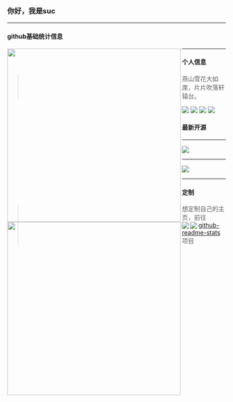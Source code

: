 ### 你好，我是suc

----

#### github基础统计信息
<a href="https://github.com/wangsrGit119">
  <img align="left" width="400px" src="https://github-readme-stats.vercel.app/api?username=wangsrGit119&count_private=true&show_icons=true&theme=radical" />
</a>

<a href="https://github.com/wangsrGit119">
  <img align="left" width="400px" src="https://github-readme-stats.vercel.app/api/top-langs/?username=wangsrGit119&layout=compact" />
</a>


----

#### 个人信息
> 燕山雪花大如席，片片吹落轩辕台。

![](https://img.shields.io/badge/QQ-1215618342-brightgreen)
![](https://img.shields.io/badge/QQ%E7%BE%A4-916135074-brightgreen)
![](https://img.shields.io/badge/%E5%BE%AE%E4%BF%A1-sucfufufu620119-brightgreen)
![](https://img.shields.io/badge/%E5%85%AC%E4%BC%97%E5%8F%B7-%E8%8B%8F%E5%85%8B%E5%88%86%E4%BA%AB-yellowgreen)


#### 最新开源

----
<a href="https://github.com/wangsrGit119/suc-chat-bandend">
  <img align="left"  src="https://github-readme-stats.vercel.app/api/pin/?username=wangsrGit119&repo=suc-chat-bandend&theme=dracula" />
</a>

<a href="https://github.com/wangsrGit119/suc-love-chat">
  <img align="center"  src="https://github-readme-stats.vercel.app/api/pin/?username=wangsrGit119&repo=suc-love-chat&theme=dracula" />
</a>

----

<a href="https://github.com/wangsrGit119/wx-suc-blog">
  <img align="left"  src="https://github-readme-stats.vercel.app/api/pin/?username=wangsrGit119&repo=wx-suc-blog&theme=radical" />
</a>

<a href="https://github.com/wangsrGit119/audio-translate">
  <img align="center" src="https://github-readme-stats.vercel.app/api/pin/?username=wangsrGit119&repo=audio-translate&theme=radical" />
</a>



----

#### 定制

> 想定制自己的主页，前往 [github-readme-stats](https://github.com/anuraghazra/github-readme-stats) 项目
